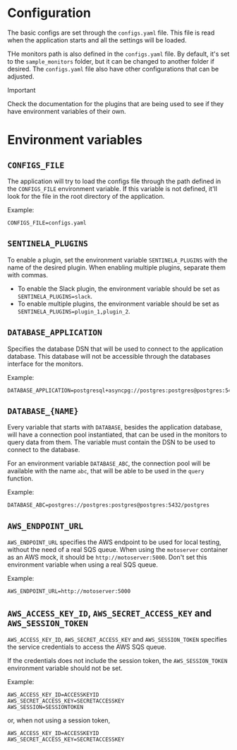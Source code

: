 # Configuration
The basic configs are set through the `configs.yaml` file. This file is read when the application starts and all the settings will be loaded.

THe monitors path is also defined in the `configs.yaml` file. By default, it's set to the `sample_monitors` folder, but it can be changed to another folder if desired. The `configs.yaml` file also have other configurations that can be adjusted.

> [!IMPORTANT]
> Check the documentation for the plugins that are being used to see if they have environment variables of their own.

# Environment variables
## `CONFIGS_FILE`
The application will try to load the configs file through the path defined in the `CONFIGS_FILE` environment variable. If this variable is not defined, it'll look for the file in the root directory of the application.

Example:
```
CONFIGS_FILE=configs.yaml
```

## `SENTINELA_PLUGINS`
To enable a plugin, set the environment variable `SENTINELA_PLUGINS` with the name of the desired plugin. When enabling multiple plugins, separate them with commas.
- To enable the Slack plugin, the environment variable should be set as `SENTINELA_PLUGINS=slack`.
- To enable multiple plugins, the environment variable should be set as `SENTINELA_PLUGINS=plugin_1,plugin_2`.

## `DATABASE_APPLICATION`
Specifies the database DSN that will be used to connect to the application database. This database will not be accessible through the databases interface for the monitors.

Example:
```
DATABASE_APPLICATION=postgresql+asyncpg://postgres:postgres@postgres:5432/postgres
```

## `DATABASE_{NAME}`
Every variable that starts with `DATABASE`, besides the application database, will have a connection pool instantiated, that can be used in the monitors to query data from them. The variable must contain the DSN to be used to connect to the database.

For an environment variable `DATABASE_ABC`, the connection pool will be available with the name `abc`, that will be able to be used in the `query` function.

Example:
```
DATABASE_ABC=postgres://postgres:postgres@postgres:5432/postgres
```

## `AWS_ENDPOINT_URL`
`AWS_ENDPOINT_URL` specifies the AWS endpoint to be used for local testing, without the need of a real SQS queue. When using the `motoserver` container as an AWS mock, it should be `http://motoserver:5000`. Don't set this environment variable when using a real SQS queue.

Example:
```
AWS_ENDPOINT_URL=http://motoserver:5000
```

## `AWS_ACCESS_KEY_ID`, `AWS_SECRET_ACCESS_KEY` and `AWS_SESSION_TOKEN`
`AWS_ACCESS_KEY_ID`, `AWS_SECRET_ACCESS_KEY` and `AWS_SESSION_TOKEN` specifies the service credentials to access the AWS SQS queue.

If the credentials does not include the session token, the `AWS_SESSION_TOKEN` environment variable should not be set.

Example:
```
AWS_ACCESS_KEY_ID=ACCESSKEYID
AWS_SECRET_ACCESS_KEY=SECRETACCESSKEY
AWS_SESSION=SESSIONTOKEN
```

or, when not using a session token,

```
AWS_ACCESS_KEY_ID=ACCESSKEYID
AWS_SECRET_ACCESS_KEY=SECRETACCESSKEY
```

